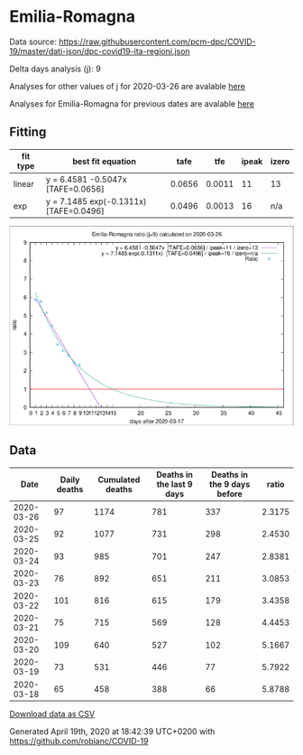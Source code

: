 # Emilia-Romagna

Data source: https://raw.githubusercontent.com/pcm-dpc/COVID-19/master/dati-json/dpc-covid19-ita-regioni.json

Delta days analysis (j): 9

Analyses for other values of j for 2020-03-26 are avalable [here](../2020-03-26/README.md)

Analyses for Emilia-Romagna for previous dates are avalable [here](../README.md)

## Fitting 
|fit type|best fit equation|tafe|tfe|ipeak|izero|
|-------|-----|--------|------|---|---|
|linear|y = 6.4581 -0.5047x  [TAFE=0.0656]|0.0656|0.0011|11|13|
|exp|y = 7.1485 exp(-0.1311x)  [TAFE=0.0496]|0.0496|0.0013|16|n/a|

![Plot](COVID-19_emilia-romagna_j9_2020-03-26.png)

## Data
|Date|Daily deaths|Cumulated deaths|Deaths in the last 9 days|Deaths in the 9 days before|ratio|
|----|----------|-----------|-------|--------------------|-----|
|2020-03-26|97|1174|781|337|2.3175|
|2020-03-25|92|1077|731|298|2.4530|
|2020-03-24|93|985|701|247|2.8381|
|2020-03-23|76|892|651|211|3.0853|
|2020-03-22|101|816|615|179|3.4358|
|2020-03-21|75|715|569|128|4.4453|
|2020-03-20|109|640|527|102|5.1667|
|2020-03-19|73|531|446|77|5.7922|
|2020-03-18|65|458|388|66|5.8788|

[Download data as CSV](COVID-19_emilia-romagna_j9_2020-03-26.csv)

Generated April 19th, 2020 at 18:42:39 UTC+0200 with https://github.com/robianc/COVID-19
